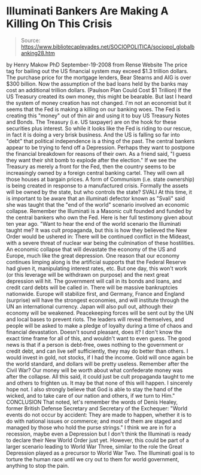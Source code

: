 # Illuminati Bankers Are Making A Killing On This Crisis

> Source: https://www.bibliotecapleyades.net/SOCIOPOLITICA/sociopol_globalbanking28.htm

by
Henry Makow PhD
September-19-2008
from
Rense Website
The price tag for bailing out the US financial
system may exceed $1.3 trillion dollars.
The purchase price for the mortgage lenders, Bear Stearns and AIG is over
$300 billion. Now the assumption of the bad loans held by the banks may cost
an additional trillion dollars. (Paulson
Plan Could Cost $1 Trillion)
If the US Treasury created its own money, this might be bearable. But last I
heard the system of money creation has not changed. I'm not an economist but
it seems that the Fed is making a killing on our banking woes. The Fed is
creating this "money" out of thin air and using it to buy US Treasury Notes
and Bonds. The Treasury (i.e. US taxpayer) are on the hook for these
securities plus interest.
So while it looks like the Fed is riding to our rescue, in fact it is doing
a very brisk business. And the US is falling so far into "debt" that
political independence is a thing of the past.
The central bankers appear to be trying to fend off a Depression. Perhaps
they want to postpone the financial breakdown for reasons of their own. As a
friend said, "I guess they want their shit bomb to explode after the
election."
If we see the Treasury as merely a front for the Fed, then the country seems
to be increasingly owned by a foreign central banking cartel. They will own
all those houses at bargain prices. A form of Communism (i.e. state
ownership) is being created in response to a manufactured crisis.
Formally the assets will be owned by the state,
but who controls the state?
SVALI
At this time, it is important to be aware that
an illuminati defector
known as "Svali"
said she was taught that the "end of the world" scenario involved an
economic collapse. Remember the Illuminati is a Masonic cult founded and
funded by the central bankers who own the Fed.
Here is her full testimony given about ten
year ago.
"Want to hear the end of the world scenario
the Illuminati taught me? It was cult propaganda, but this is how they
believed the
New Order would be ushered in:
There will be continued conflict in the Mideast, with a severe threat of
nuclear war being the culmination of these hostilities. An economic
collapse that will devastate the economy of the US and Europe, much like
the great depression.
One reason that our economy continues limping along is the artificial
supports that the Federal Reserve had given it, manipulating interest
rates, etc. But one day, this won't work (or this leverage will be
withdrawn on purpose) and the next great depression will hit.
The government will call in its bonds and loans, and credit card debts
will be called in. There will be massive bankruptcies nationwide. Europe
will stabilize first, and Germany, France and England (surprise) will
have the strongest economies, and will institute through the UN an
international currency. Japan will also pull out, although their economy
will be weakened.
Peacekeeping forces will be sent out by the UN and local bases to
prevent riots. The leaders will reveal themselves, and people will be
asked to make a pledge of loyalty during a time of chaos and financial
devastation.
Doesn't sound pleasant, does it?
I don't know the exact time frame for all of
this, and wouldn't want to even guess. The good news is that if a person
is debt-free, owes nothing to the government or credit debt, and can
live self sufficiently, they may do better than others. I would invest
in gold, not stocks, if I had the income. Gold will once again be the
world standard, and dollars will be pretty useless. Remember after the
Civil War? Our money will be worth about what confederate money was
after the collapse.
All this said, it could just be cult propaganda taught to me and others
to frighten us. It may be that none of this will happen. I sincerely
hope not. I also strongly believe that God is able to stay the
hand of the wicked, and to take care of our nation and others, if we
turn to Him."
CONCLUSION
That noted, let's remember the words of Denis Healey, former
British Defense Secretary and Secretary of the Exchequer:
"World events do not occur by accident: They
are made to happen, whether it is to do with national issues or
commerce; and most of them are staged and managed by those who hold the
purse strings."
I think we are in for a recession, maybe even a
Depression but I don't think the Illuminati is ready to declare their
New World Order just yet. However, this could be part of a larger scenario
leading to
World War Three, similar to the role
the Great Depression played as a precursor to World War Two.
The Illuminati goal is to torture the human race until we cry out to them
for world government, anything to stop the pain.
